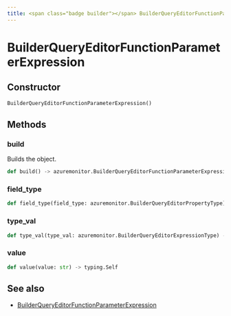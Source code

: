 ```yaml
---
title: <span class="badge builder"></span> BuilderQueryEditorFunctionParameterExpression
---
```

# <span class="badge builder"></span> BuilderQueryEditorFunctionParameterExpression

## Constructor

```python
BuilderQueryEditorFunctionParameterExpression()
```
## Methods

### <span class="badge object-method"></span> build

Builds the object.

```python
def build() -> azuremonitor.BuilderQueryEditorFunctionParameterExpression
```

### <span class="badge object-method"></span> field_type

```python
def field_type(field_type: azuremonitor.BuilderQueryEditorPropertyType) -> typing.Self
```

### <span class="badge object-method"></span> type_val

```python
def type_val(type_val: azuremonitor.BuilderQueryEditorExpressionType) -> typing.Self
```

### <span class="badge object-method"></span> value

```python
def value(value: str) -> typing.Self
```

## See also

 * <span class="badge object-type-class"></span> [BuilderQueryEditorFunctionParameterExpression](./object-BuilderQueryEditorFunctionParameterExpression.md)
